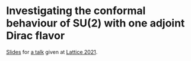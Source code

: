 # Investigating the conformal behaviour of SU(2) with one adjoint Dirac flavor

[Slides](https://edbennett.github.io/lattice2021-talk) for [a talk](https://indico.cern.ch/event/1006302/contributions/4397372/) given at [Lattice 2021](https://indico.cern.ch/event/1006302).
